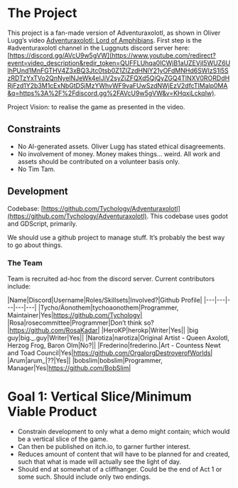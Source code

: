 # The Project
This project is a fan-made version of Adventuraxolotl, as shown in Oliver Lugg’s video [Adventuraxolotl: Lord of Amphibians](https://www.youtube.com/watch?v=KHqxiLckqIw). First step is the \#adventuraxolotl channel in the Luggnuts discord server here: [https://discord.gg/AVcU9w5gVW](https://www.youtube.com/redirect?event=video_description&redir_token=QUFFLUhqa0lCWjB1aUZEVjI5WUZ6UlhPUnd1MnFGTHV4Z3xBQ3Jtc0tsb0Z1ZlZzdHNlY21yOFdMNHd6SWIzS1l5SzRDTzYxTVo2QnNyelNJeWk4elJiV2syZjZFQXd5QjQyZGQ4TlNXV0RORDdHRjFzd1Y2b3M1cExNbGtDSjMzYWhvWF9vaFUwSzdNWjEzV2dfcTlMalp0MA&q=https%3A%2F%2Fdiscord.gg%2FAVcU9w5gVW&v=KHqxiLckqIw).

Project Vision: to realise the game as presented in the video.
## Constraints
- No AI-generated assets. Oliver Lugg has stated ethical disagreements.
- No involvement of money. Money makes things… weird. All work and assets should be contributed on a volunteer basis only.
- No Tim Tam.
## Development
Codebase: [https://github.com/Tychology/Adventuraxolotl](https://github.com/Tychology/Adventuraxolotl). This codebase uses godot and GDScript, primarily.

We should use a github project to manage stuff. It’s probably the best way to go about things.
### The Team
Team is recruited ad-hoc from the discord server. Current contributors include:

|Name|Discord|Username|Roles/Skillsets|Involved?|Github Profile|
|---|---|---|---|---|
|Tycho/Äonothem|tychoaonothem|Programmer, Maintainer|Yes|https://github.com/Tychology|
|Rosa|rosecommittee|Programmer|Don’t think so?|https://github.com/RosaKadar|
|HeroKP|herokp|Writer|Yes||
|big guy|big.\_.guy|Writer|Yes||
|Narotiza|narotiza|Original Artist - Queen Axolotl, Herzog Frog, Baron Olm|No?||
|Frederino|frederino.|Art - Countess Newt and Toad Council|Yes|https://github.com/OrgalorgDestroyerofWorlds|
|Arum|arum_|??|Yes||
|bobslim|bobslim|Programmer, Manager|Yes|https://github.com/BobSlim|
# Goal 1: Vertical Slice/Minimum Viable Product

- Constrain development to only what a demo might contain; which would be a vertical slice of the game.
- Can then be published on itch.io, to garner further interest.
- Reduces amount of content that will have to be planned for and created, such that what is made will actually see the light of day.
- Should end at somewhat of a cliffhanger. Could be the end of Act 1 or some such. Should include only two endings.